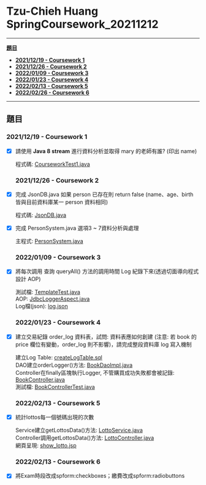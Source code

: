 # Tzu-Chieh Huang SpringCoursework_20211212

---

[**題目**](#題目)

- [**2021/12/19 - Coursework 1**](#20211219---coursework-1)
- [**2021/12/26 - Coursework 2**](#20211226---coursework-2)
- [**2022/01/09 - Coursework 3**](#20220109---coursework-3)
- [**2022/01/23 - Coursework 4**](#20220123---coursework-4)
- [**2022/02/13 - Coursework 5**](#20220213---coursework-5)
- [**2022/02/26 - Coursework 6**](#20220226---coursework-6)


---

## 題目

### 2021/12/19 - Coursework 1

- [x] 請使用 **Java 8 stream** 進行資料分析並取得 mary 的老師有誰? (印出 name)

  程式碼: [CourseworkTest1.java](https://github.com/BazziHuang/SpringCoursework_20211212/blob/main/src/test/java/pers/tzuchiehhuang/coursework/SpringCoreCoursework_20211212/coursework_1/CourseworkTest1.java)

  ### 2021/12/26 - Coursework 2

- [x] 完成 JsonDB.java 如果 person 已存在則 return false (name、age、birth 皆與目前資料庫某一 person 資料相同)

  程式碼: [JsonDB.java](https://github.com/BazziHuang/SpringCoursework_20211212/blob/main/src/main/java/pers/tzuchiehhuang/coursework/SpringCoreCoursework_20211212/coursework_2/database/JsonDB.java)

- [x] 完成 PersonSystem.java 選項3 ~ 7資料分析與處理

  主程式: [PersonSystem.java](https://github.com/BazziHuang/SpringCoursework_20211212/blob/main/src/main/java/pers/tzuchiehhuang/coursework/SpringCoreCoursework_20211212/coursework_2/PersonSystem.java)

  ### 2022/01/09 - Coursework 3

- [x] 將每次調用 查詢 queryAll() 方法的調用時間 Log 紀錄下來(透過切面導向程式設計 AOP)

  測試檔: [TemplateTest.java](https://github.com/BazziHuang/SpringCoursework_20211212/blob/main/src/test/java/pers/tzuchiehhuang/coursework/SpringCoreCoursework_20211212/coursework_3/jdbc/template/TemplateTest.java)  
  AOP: [JdbcLoggerAspect.java](https://github.com/BazziHuang/SpringCoursework_20211212/blob/main/src/main/java/pers/tzuchiehhuang/coursework/SpringCoreCoursework_20211212/coursework_3/jdbc/logger/JdbcLoggerAspect.java)  
  Log檔(json): [log.json](https://github.com/BazziHuang/SpringCoursework_20211212/blob/main/src/main/java/pers/tzuchiehhuang/coursework/SpringCoreCoursework_20211212/coursework_3/jdbc/logger/log.json)

  ### 2022/01/23 - Coursework 4

- [x] 建立交易紀錄 order_log 資料表，試問: 資料表應如何創建 (注意: 若 book 的 price 欄位有變動，order_log 則不影響)，請完成整段資料庫 log 寫入機制

  建立Log Table: [createLogTable.sql](https://github.com/BazziHuang/SpringCoursework_20211212/blob/main/src/main/java/pers/tzuchiehhuang/coursework/SpringCoreCoursework_20211212/coursework_4/tx/sql/createLogTable.sql)  
  DAO建立orderLogger()方法: [BookDaoImpl.java](https://github.com/BazziHuang/SpringCoursework_20211212/blob/main/src/main/java/pers/tzuchiehhuang/coursework/SpringCoreCoursework_20211212/coursework_4/tx/dao/BookDaoImpl.java)  
  Controller在finally區塊執行Logger, 不管購買成功失敗都會被記錄: [BookController.java](https://github.com/BazziHuang/SpringCoursework_20211212/blob/main/src/main/java/pers/tzuchiehhuang/coursework/SpringCoreCoursework_20211212/coursework_4/tx/controller/BookController.java)  
  測試檔: [BookControllerTest.java](https://github.com/BazziHuang/SpringCoursework_20211212/blob/main/src/test/java/pers/tzuchiehhuang/coursework/SpringCoreCoursework_20211212/coursework_4/tx/controller/BookControllerTest.java)

  ### 2022/02/13 - Coursework 5

- [x] 統計lottos每一個號碼出現的次數

  Service建立getLottosData()方法: [LottoService.java](https://github.com/BazziHuang/SpringCoursework_20211212/blob/main/src/main/java/pers/tzuchiehhuang/coursework/SpringmvcCoursework_20220213/coursework_5/case02/service/LottoService.java)  
  Controller調用getLottosData()方法: [LottoController.java](https://github.com/BazziHuang/SpringCoursework_20211212/blob/main/src/main/java/pers/tzuchiehhuang/coursework/SpringmvcCoursework_20220213/coursework_5/case02/controller/LottoController.java)  
  網頁呈現: [show_lotto.jsp](https://github.com/BazziHuang/SpringCoursework_20211212/blob/main/src/main/webapp/WEB-INF/views/case02/show_lotto.jsp)  

  ### 2022/02/13 - Coursework 6

- [x] 將Exam時段改成spform:checkboxes；繳費改成spform:radiobuttons

  


